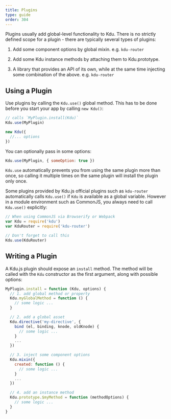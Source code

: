```yaml
---
title: Plugins
type: guide
order: 304
---
```


Plugins usually add global-level functionality to Kdu. There is no strictly defined scope for a plugin - there are typically several types of plugins:

1. Add some component options by global mixin. e.g. `kdu-router`

2. Add some Kdu instance methods by attaching them to Kdu.prototype.

3. A library that provides an API of its own, while at the same time injecting some combination of the above. e.g. `kdu-router`
## Using a Plugin

Use plugins by calling the `Kdu.use()` global method. This has to be done before you start your app by calling `new Kdu()`:

``` js
// calls `MyPlugin.install(Kdu)`
Kdu.use(MyPlugin)

new Kdu({
  //... options
})
```

You can optionally pass in some options:

``` js
Kdu.use(MyPlugin, { someOption: true })
```

`Kdu.use` automatically prevents you from using the same plugin more than once, so calling it multiple times on the same plugin will install the plugin only once.

Some plugins provided by Kdu.js official plugins such as `kdu-router` automatically calls `Kdu.use()` if `Kdu` is available as a global variable. However in a module environment such as CommonJS, you always need to call `Kdu.use()` explicitly:

``` js
// When using CommonJS via Browserify or Webpack
var Kdu = require('kdu')
var KduRouter = require('kdu-router')

// Don't forget to call this
Kdu.use(KduRouter)
```

## Writing a Plugin

A Kdu.js plugin should expose an `install` method. The method will be called with the `Kdu` constructor as the first argument, along with possible options:

``` js
MyPlugin.install = function (Kdu, options) {
  // 1. add global method or property
  Kdu.myGlobalMethod = function () {
    // some logic ...
  }

  // 2. add a global asset
  Kdu.directive('my-directive', {
    bind (el, binding, knode, oldKnode) {
      // some logic ...
    }
    ...
  })

  // 3. inject some component options
  Kdu.mixin({
    created: function () {
      // some logic ...
    }
    ...
  })

  // 4. add an instance method
  Kdu.prototype.$myMethod = function (methodOptions) {
    // some logic ...
  }
}
```
